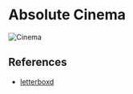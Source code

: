 # Absolute Cinema

![Cinema](https://media1.tenor.com/m/spgJsx_4cdoAAAAd/me-atrapaste-es-cine.gif)


## References

- [letterboxd](https://letterboxd.com/)
